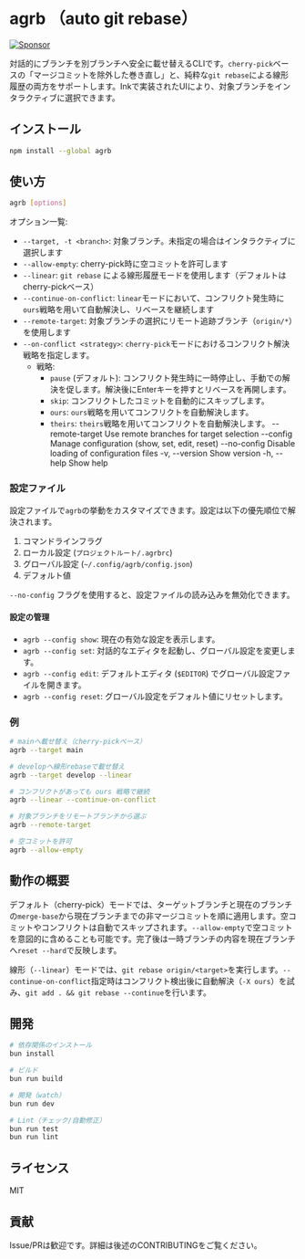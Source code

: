 # agrb （auto git rebase）

<a href="https://github.com/sponsors/riya-amemiya"><img alt="Sponsor" src="https://img.shields.io/badge/sponsor-30363D?style=for-the-badge&logo=GitHub-Sponsors&logoColor=#white" /></a>

対話的にブランチを別ブランチへ安全に載せ替えるCLIです。`cherry-pick`ベースの「マージコミットを除外した巻き直し」と、純粋な`git rebase`による線形履歴の両方をサポートします。Inkで実装されたUIにより、対象ブランチをインタラクティブに選択できます。

## インストール

```bash
npm install --global agrb
```

## 使い方

```bash
agrb [options]
```

オプション一覧:

- `--target, -t <branch>`: 対象ブランチ。未指定の場合はインタラクティブに選択します
- `--allow-empty`: cherry-pick時に空コミットを許可します
- `--linear`: `git rebase` による線形履歴モードを使用します（デフォルトはcherry-pickベース）
- `--continue-on-conflict`: `linear`モードにおいて、コンフリクト発生時に`ours`戦略を用いて自動解決し、リベースを継続します
- `--remote-target`: 対象ブランチの選択にリモート追跡ブランチ（`origin/*`）を使用します
- `--on-conflict <strategy>`: `cherry-pick`モードにおけるコンフリクト解決戦略を指定します。
  - 戦略:
    - `pause` (デフォルト): コンフリクト発生時に一時停止し、手動での解決を促します。解決後にEnterキーを押すとリベースを再開します。
    - `skip`: コンフリクトしたコミットを自動的にスキップします。
    - `ours`: `ours`戦略を用いてコンフリクトを自動解決します。
    - `theirs`: `theirs`戦略を用いてコンフリクトを自動解決します。
    --remote-target          Use remote branches for target selection
    --config <command>       Manage configuration (show, set, edit, reset)
    --no-config              Disable loading of configuration files
    -v, --version            Show version
    -h, --help               Show help

### 設定ファイル

設定ファイルで`agrb`の挙動をカスタマイズできます。設定は以下の優先順位で解決されます。

1. コマンドラインフラグ
2. ローカル設定 (`プロジェクトルート/.agrbrc`)
3. グローバル設定 (`~/.config/agrb/config.json`)
4. デフォルト値

`--no-config` フラグを使用すると、設定ファイルの読み込みを無効化できます。

#### 設定の管理

- `agrb --config show`: 現在の有効な設定を表示します。
- `agrb --config set`: 対話的なエディタを起動し、グローバル設定を変更します。
- `agrb --config edit`: デフォルトエディタ (`$EDITOR`) でグローバル設定ファイルを開きます。
- `agrb --config reset`: グローバル設定をデフォルト値にリセットします。

### 例

```bash
# mainへ載せ替え（cherry-pickベース）
agrb --target main

# developへ線形rebaseで載せ替え
agrb --target develop --linear

# コンフリクトがあっても ours 戦略で継続
agrb --linear --continue-on-conflict

# 対象ブランチをリモートブランチから選ぶ
agrb --remote-target

# 空コミットを許可
agrb --allow-empty
```

## 動作の概要

デフォルト（cherry-pick）モードでは、ターゲットブランチと現在のブランチの`merge-base`から現在ブランチまでの非マージコミットを順に適用します。空コミットやコンフリクトは自動でスキップされます。`--allow-empty`で空コミットを意図的に含めることも可能です。完了後は一時ブランチの内容を現在ブランチへ`reset --hard`で反映します。

線形（`--linear`）モードでは、`git rebase origin/<target>`を実行します。`--continue-on-conflict`指定時はコンフリクト検出後に自動解決（`-X ours`）を試み、`git add . && git rebase --continue`を行います。

## 開発

```bash
# 依存関係のインストール
bun install

# ビルド
bun run build

# 開発（watch）
bun run dev

# Lint（チェック/自動修正）
bun run test
bun run lint
```

## ライセンス

MIT

## 貢献

Issue/PRは歓迎です。詳細は後述のCONTRIBUTINGをご覧ください。

